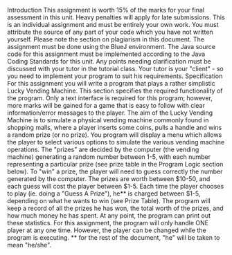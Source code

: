 Introduction
This assignment is worth 15% of the marks for your final assessment in this unit. Heavy
penalties will apply for late submissions. This is an individual assignment and must be
entirely your own work. You must attribute the source of any part of your code which you
have not written yourself. Please note the section on plagiarism in this document.
The assignment must be done using the BlueJ environment.
The Java source code for this assignment must be implemented according to the Java Coding
Standards for this unit.
Any points needing clarification must be discussed with your tutor in the tutorial class. Your
tutor is your "client" - so you need to implement your program to suit his requirements.
Specification
For this assignment you will write a program that plays a rather simplistic Lucky Vending
Machine. This section specifies the required functionality of the program. Only a text
interface is required for this program; however, more marks will be gained for a game that
is easy to follow with clear information/error messages to the player.
The aim of the Lucky Vending Machine is to simulate a physical vending machine
commonly found in shopping malls, where a player inserts some coins, pulls a handle and
wins a random prize (or no prize). You program will display a menu which allows the player
to select various options to simulate the various vending machine operations. The "prizes" are
decided by the computer (the vending machine) generating a random number between 1-5,
with each number representing a particular prize (see prize table in the Program Logic
section below). To "win" a prize, the player will need to guess correctly the number
generated by the computer. The prizes are worth between $10-50, and each guess will cost
the player between $1-5.
Each time the player chooses to play (ie. doing a "Guess A Prize"), he** is charged between
$1-5, depending on what he wants to win (see Prize Table). The program will keep a record
of all the prizes he has won, the total worth of the prizes, and how much money he has spent.
At any point, the program can print out these statistics.
For this assignment, the program will only handle ONE player at any one time. However, the
player can be changed while the program is executing.
** for the rest of the document, "he" will be taken to mean "he/she".
